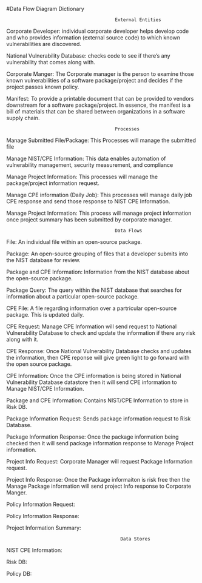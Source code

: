 #Data Flow Diagram Dictionary

                                            External Entities
Corporate Developer: individual corporate developer helps develop code and who provides information (external source code) to which known vulnerabilities are discovered.  

National Vulnerability Database:  checks code to see if there’s any vulnerability that comes along with.

Corporate Manger: The Corporate manager is the person to examine those known vulnerabilities of a software package/project and decides if the project passes known policy.

Manifest: To provide a printable document that can be provided to vendors downstream for a software package/project. In essence, the manifest is a bill of materials that can be shared between organizations in a software supply chain.



                                            Processes
                                            
Manage Submitted File/Package:  This Processes will manage the submitted file 

Manage NIST/CPE Information: This data enables automation of vulnerability management, security measurement, and compliance

Manage Project Information: This processes will manage the package/project information request. 

Manage CPE information (Daily Job):  This processes will manage daily job CPE response and send those response to NIST CPE Information.

Manage Project Information: This process will manage project information once project summary has been submitted by corporate manager. 




                                            Data Flows
File: An individual file within an open-source package.


Package: An open-source grouping of files that a developer submits into the NIST database for review.


Package and CPE Information: Information from the NIST database about the open-source package.


Package Query: The query within the NIST database that searches for information about a particular open-source package.


CPE File: A file regarding information over a partricular open-source package. This is updated daily.


CPE Request: Manage CPE Information will send request to National Vulnerability Database to check and update the information if there any risk along with it. 


CPE Response: Once National Vulnerability Database checks and updates the information, then CPE reponse will give green light to go forward with the open source package. 


CPE Information: Once the CPE information is being stored in National Vulnerability Database datastore then it will send CPE information to Manage NIST/CPE Information.


Package and CPE Information: Contains NIST/CPE Information to store in Risk DB.


Package Information Request: Sends package information request to Risk Database.


Package Information Response: Once the package information being checked then it will send package information response to Manage Project information. 


Project Info Request: Corporate Manager will request Package Information request.


Project Info Response: Once the Package informaiton is risk free then the Manage Package information will send project Info response to Corporate Manger.


Policy Information Request:


Policy Information Response:


Project Information Summary:




                                              Data Stores
NIST CPE Information:


Risk DB:


Policy DB:




